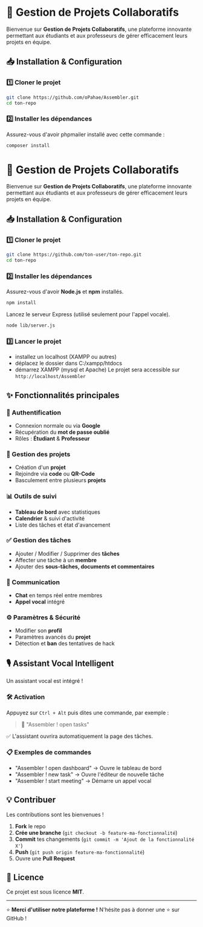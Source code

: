 # 🚀 Gestion de Projets Collaboratifs

Bienvenue sur **Gestion de Projets Collaboratifs**, une plateforme innovante permettant aux étudiants et aux professeurs de gérer efficacement leurs projets en équipe.

## 📥 Installation & Configuration

### 1️⃣ Cloner le projet
```bash
git clone https://github.com/oPahae/Assembler.git
cd ton-repo
```

### 2️⃣ Installer les dépendances
Assurez-vous d'avoir phpmailer installé avec cette commande :
```bash
composer install
```

# 🚀 Gestion de Projets Collaboratifs

Bienvenue sur **Gestion de Projets Collaboratifs**, une plateforme innovante permettant aux étudiants et aux professeurs de gérer efficacement leurs projets en équipe.

## 📥 Installation & Configuration

### 1️⃣ Cloner le projet
```bash
git clone https://github.com/ton-user/ton-repo.git
cd ton-repo
```

### 2️⃣ Installer les dépendances
Assurez-vous d'avoir **Node.js** et **npm** installés.
```bash
npm install
```
Lancez le serveur Express (utilisé seulement pour l'appel vocale).
```bash
node lib/server.js
```

### 3️⃣ Lancer le projet
- installez un localhost (XAMPP ou autres)
- déplacez le dossier dans C:/xampp/htdocs
- démarrez XAMPP (mysql et Apache)
Le projet sera accessible sur `http://localhost/Assembler`

## ✨ Fonctionnalités principales

### 🔐 Authentification
- Connexion normale ou via **Google**
- Récupération du **mot de passe oublié**
- Rôles : **Étudiant** & **Professeur**

### 📌 Gestion des projets
- Création d'un **projet**
- Rejoindre via **code** ou **QR-Code**
- Basculement entre plusieurs **projets**

### 📊 Outils de suivi
- **Tableau de bord** avec statistiques
- **Calendrier** & suivi d'activité
- Liste des tâches et état d'avancement

### ✅ Gestion des tâches
- Ajouter / Modifier / Supprimer des **tâches**
- Affecter une tâche à un **membre**
- Ajouter des **sous-tâches, documents et commentaires**

### 💬 Communication
- **Chat** en temps réel entre membres
- **Appel vocal** intégré

### ⚙️ Paramètres & Sécurité
- Modifier son **profil**
- Paramètres avancés du **projet**
- Détection et **ban** des tentatives de hack

## 🎙️ Assistant Vocal Intelligent
Un assistant vocal est intégré !

### 🛠 Activation
Appuyez sur `Ctrl + Alt` puis dites une commande, par exemple :
> 🎤 "Assembler ! open tasks"

✅ L'assistant ouvrira automatiquement la page des tâches.

### 📋 Exemples de commandes
- "Assembler ! open dashboard" → Ouvre le tableau de bord
- "Assembler ! new task" → Ouvre l'éditeur de nouvelle tâche
- "Assembler ! start meeting" → Démarre un appel vocal

## 💡 Contribuer
Les contributions sont les bienvenues !
1. **Fork** le repo
2. **Crée une branche** (`git checkout -b feature-ma-fonctionnalité`)
3. **Commit** tes changements (`git commit -m 'Ajout de la fonctionnalité X'`)
4. **Push** (`git push origin feature-ma-fonctionnalité`)
5. Ouvre une **Pull Request**

## 📄 Licence
Ce projet est sous licence **MIT**.

---
⭐ **Merci d'utiliser notre plateforme !** N'hésite pas à donner une ⭐ sur GitHub !

